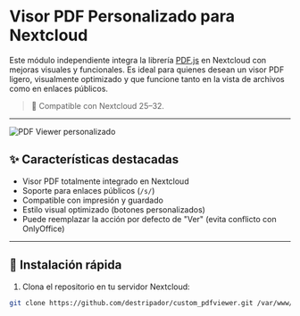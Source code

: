 <!--
  - SPDX-FileCopyrightText: 2025 Tu Nombre o Empresa
  - SPDX-License-Identifier: MIT
-->
# Visor PDF Personalizado para Nextcloud

Este módulo independiente integra la librería [PDF.js](https://mozilla.github.io/pdf.js/) en Nextcloud con mejoras visuales y funcionales. Es ideal para quienes desean un visor PDF ligero, visualmente optimizado y que funcione tanto en la vista de archivos como en enlaces públicos.

> 🔧 Compatible con Nextcloud 25–32.

---

![PDF Viewer personalizado](https://user-images.githubusercontent.com/youruser/screenshot.png)

## ✨ Características destacadas

- Visor PDF totalmente integrado en Nextcloud
- Soporte para enlaces públicos (`/s/`)
- Compatible con impresión y guardado
- Estilo visual optimizado (botones personalizados)
- Puede reemplazar la acción por defecto de "Ver" (evita conflicto con OnlyOffice)

---

## 🚀 Instalación rápida

1. Clona el repositorio en tu servidor Nextcloud:

```bash
git clone https://github.com/destripador/custom_pdfviewer.git /var/www/html/custom_apps/custom_pdfviewer

